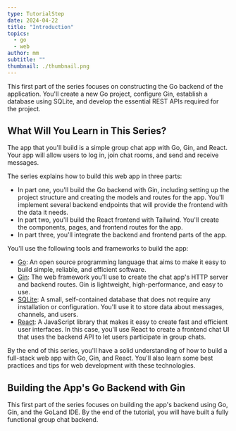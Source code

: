```yaml
---
type: TutorialStep
date: 2024-04-22
title: "Introduction"
topics:
  - go
  - web
author: mm
subtitle: ""
thumbnail: ./thumbnail.png
---
```


This first part of the series focuses on constructing the Go backend of the application. You'll create a new Go project, configure Gin, establish a database using SQLite, and develop the essential REST APIs required for the project.

## What Will You Learn in This Series?

The app that you'll build is a simple group chat app with Go, Gin, and React. Your app will allow users to log in, join chat rooms, and send and receive messages.

The series explains how to build this web app in three parts:

- In part one, you'll build the Go backend with Gin, including setting up the project structure and creating the models and routes for the app. You'll implement several backend endpoints that will provide the frontend with the data it needs.
- In part two, you'll build the React frontend with Tailwind. You'll create the components, pages, and frontend routes for the app.
- In part three, you'll integrate the backend and frontend parts of the app.

You'll use the following tools and frameworks to build the app:

- [Go](https://go.dev/): An open source programming language that aims to make it easy to build simple, reliable, and efficient software.
- [Gin](https://github.com/gin-gonic/gin): The web framework you'll use to create the chat app's HTTP server and backend routes. Gin is lightweight, high-performance, and easy to use.
- [SQLite](https://www.sqlite.org/index.html): A small, self-contained database that does not require any installation or configuration. You'll use it to store data about messages, channels, and users.
- [React](https://react.dev): A JavaScript library that makes it easy to create fast and efficient user interfaces. In this case, you'll use React to create a frontend chat UI that uses the backend API to let users participate in group chats.

By the end of this series, you'll have a solid understanding of how to build a full-stack web app with Go, Gin, and React. You'll also learn some best practices and tips for web development with these technologies.

## Building the App's Go Backend with Gin

This first part of the series focuses on building the app's backend using Go, Gin, and the GoLand IDE. By the end of the tutorial, you will have built a fully functional group chat backend.
